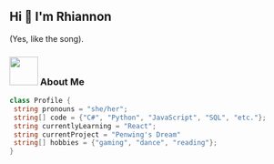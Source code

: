## Hi 👋 I'm Rhiannon

(Yes, like the song).

### <img src="https://media2.giphy.com/media/v1.Y2lkPTc5MGI3NjExMHMyN3JlNzl3Ym1uMDVsZDUxNTNkd2QwZjRreHJvbGt1YWY5YTE3cCZlcD12MV9pbnRlcm5hbF9naWZfYnlfaWQmY3Q9Zw/1r1SwzvgghcNW/giphy.gif" width="50"> About Me
 ```csharp
 class Profile {
  string pronouns = "she/her";
  string[] code = {"C#", "Python", "JavaScript", "SQL", "etc."};
  string currentlyLearning = "React";
  string currentProject = "Penwing's Dream"
  string[] hobbies = {"gaming", "dance", "reading"};
}
	
 ```

[comment]: <> (Visit my <a href="https://rhiannonlau.github.io">website<a> for an example of my front-end skills with React and more information about the projects I've been working on.)
